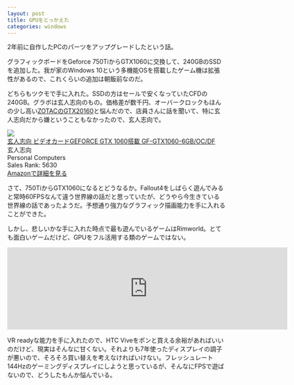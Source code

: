 ```yaml
---
layout: post
title: GPUをとっかえた
categories: windows
---
```

2年前に自作したPCのパーツをアップグレードしたという話。

グラフィックボードをGeforce 750TiからGTX1060に交換して、240GBのSSDを追加した。我が家のWindows 10という多機能OSを搭載したゲーム機は拡張性があるので、これくらいの追加は朝飯前なのだ。

どちらもツクモで手に入れた。SSDの方はセールで安くなっていたCFDの240GB。グラボは玄人志向のもの。価格差が数千円、オーバークロックもほんの少し高い[ZOTACのGTX20160][zotac]と悩んだので、店員さんに話を聞いて、特に玄人志向だから嫌ということもなかったので、玄人志向で。

<div class="amazon-block"><div class="image"><a href="http://www.amazon.co.jp/exec/obidos/ASIN/B01IOPM1TK/count_0-22" target="_blank"><img src="http://ecx.images-amazon.com/images/I/517vCsiuu8L.jpg" /></a></div><div class="title"><a href="http://www.amazon.co.jp/exec/obidos/ASIN/B01IOPM1TK/count_0-22" target="_blank">玄人志向 ビデオカードGEFORCE GTX 1060搭載 GF-GTX1060-6GB/OC/DF</a></div><div class="label">玄人志向</div><div class="binding">Personal Computers</div><div class="rank">Sales Rank: 5630</div><a class="link" href="http://www.amazon.co.jp/exec/obidos/ASIN/B01IOPM1TK/count_0-22">Amazonで詳細を見る</a></div>

さて、750TiからGTX1060になるとどうなるか。Fallout4をしばらく遊んでみると常時60FPSなんて違う世界線の話だと思っていたが、どうやら今生きている世界線の話であったようだ。予想通り強力なグラフィック描画能力を手に入れることができた。

しかし、悲しいかな手に入れた時点で最も遊んでいるゲームはRimworld。とても面白いゲームだけど、GPUをフル活用する類のゲームではない。

<iframe src="http://store.steampowered.com/widget/294100/41602/" frameborder="0" width="646" height="190"></iframe>

VR readyな能力を手に入れたので、HTC Viveをポンと買える余裕があればいいのだけど、現実はそんなに甘くない。それよりも7年使ったディスプレイの調子が悪いので、そろそろ買い替えを考えなければいけない。フレッシュレート144Hzのゲーミングディスプレイにしようと思っているが、そんなにFPSで遊ばないので、どうしたもんか悩んでいる。

[zotac]: http://www.amazon.co.jp/exec/obidos/ASIN/B01IHBSHR6/count_0-22
